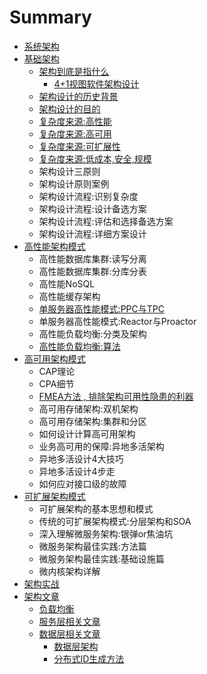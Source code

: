 # Summary

* [系统架构](README.md)
* [基础架构](ji-chu-jia-gou.md)
  * [架构到底是指什么](ji-chu-jia-gou/jia-gou-dao-di-shi-zhi-shi-yao.md)
    * [4+1视图软件架构设计](ji-chu-jia-gou/jia-gou-dao-di-shi-zhi-shi-yao/4+1shi-tu-ruan-jian-jia-gou-she-ji.md)
  * [架构设计的历史背景](ji-chu-jia-gou/jia-gou-she-ji-de-li-shi-bei-jing.md)
  * [架构设计的目的](ji-chu-jia-gou/jia-gou-she-ji-de-mu-de.md)
  * [复杂度来源:高性能](ji-chu-jia-gou/fu-za-du-lai-6e903a-gao-xing-neng.md)
  * [复杂度来源:高可用](ji-chu-jia-gou/fu-za-du-lai-6e903a-gao-ke-yong.md)
  * [复杂度来源:可扩展性](ji-chu-jia-gou/fu-za-du-lai-6e903a-ke-kuo-zhan-xing.md)
  * [复杂度来源:低成本,安全,规模](ji-chu-jia-gou/fu-za-du-lai-6e903a-di-cheng-672c2c-an-51682c-gui-mo.md)
  * 架构设计三原则
  * 架构设计原则案例
  * 架构设计流程:识别复杂度
  * 架构设计流程:设计备选方案
  * 架构设计流程:评估和选择备选方案
  * 架构设计流程:详细方案设计
* [高性能架构模式](gao-xing-neng-jia-gou-mo-shi.md)
  * 高性能数据库集群:读写分离
  * 高性能数据库集群:分库分表
  * 高性能NoSQL
  * 高性能缓存架构
  * [单服务器高性能模式:PPC与TPC](gao-xing-neng-jia-gou-mo-shi/dan-fu-wu-qi-gao-xing-neng-mo-5f0f3a-ppc-yu-tpc.md)
  * 单服务器高性能模式:Reactor与Proactor
  * 高性能负载均衡:分类及架构
  * [高性能负载均衡:算法](gao-xing-neng-jia-gou-mo-shi/gao-xing-neng-fu-zai-jun-88613a-suan-fa.md)
* [高可用架构模式](gao-ke-yong-jia-gou-mo-shi.md)
  * CAP理论
  * CPA细节
  * [FMEA方法 , 排除架构可用性隐患的利器](gao-ke-yong-jia-gou-mo-shi/fmeafang-fa-pai-chu-jia-gou-ke-yong-xing-yin-huan-de-li-qi.md)
  * 高可用存储架构:双机架构
  * 高可用存储架构:集群和分区
  * 如何设计计算高可用架构
  * 业务高可用的保障:异地多活架构
  * 异地多活设计4大技巧
  * 异地多活设计4步走
  * 如何应对接口级的故障
* [可扩展架构模式](ke-kuo-zhan-jia-gou-mo-shi.md)
  * 可扩展架构的基本思想和模式
  * 传统的可扩展架构模式:分层架构和SOA
  * 深入理解微服务架构:银弹or焦油坑
  * 微服务架构最佳实践:方法篇
  * 微服务架构最佳实践:基础设施篇
  * 微内核架构详解
* [架构实战](jia-gou-shi-zhan.md)
* [架构文章](chapter1.md)
  * [负载均衡](chapter1/fu-zai-jun-heng.md)
  * [服务层相关文章](fu-wu-ceng-xiang-guan-wen-zhang.md)
  * [数据层相关文章](shu-ju-ceng-xiang-guan-wen-zhang.md)
    * [数据层架构](shu-ju-ceng-xiang-guan-wen-zhang/shu-ju-ceng-jia-gou.md)
    * [分布式ID生成方法](shu-ju-ceng-xiang-guan-wen-zhang/fen-bu-shi-id-sheng-cheng-fang-fa.md)

